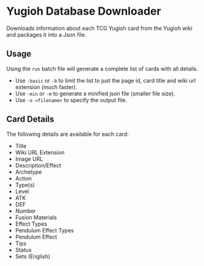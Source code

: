 # Yugioh Database Downloader
Downloads information about each TCG Yugioh card from the Yugioh wiki and packages it into a Json file.

## Usage

Using the `run` batch file will generate a complete list of cards with all details.

* Use `-basic` or `-b` to limit the list to just the page id, card title and wiki url extension (much faster).
* Use `-min` or `-m` to generate a minified json file (smaller file size).
* Use `-o <filename>` to specify the output file.

## Card Details

The following details are available for each card:

* Title
* Wiki URL Extension
* Image URL
* Description/Effect
* Archetype
* Action
* Type(s)
* Level
* ATK
* DEF
* Number
* Fusion Materials
* Effect Types
* Pendulum Effect Types
* Pendulum Effect
* Tips
* Status
* Sets (English)